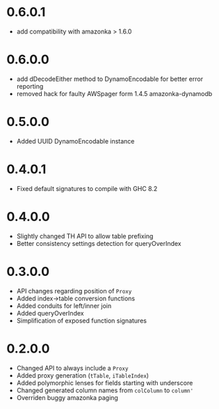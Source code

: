 # 0.6.0.1

- add compatibility with amazonka > 1.6.0

# 0.6.0.0

- add dDecodeEither method to DynamoEncodable for better error reporting
- removed hack for faulty AWSpager form 1.4.5 amazonka-dynamodb

# 0.5.0.0

- Added UUID DynamoEncodable instance

# 0.4.0.1

- Fixed default signatures to compile with GHC 8.2

# 0.4.0.0

- Slightly changed TH API to allow table prefixing
- Better consistency settings detection for queryOverIndex

# 0.3.0.0

- API changes regarding position of `Proxy`
- Added index->table conversion functions
- Added conduits for left/inner join
- Added queryOverIndex
- Simplification of exposed function signatures

# 0.2.0.0

- Changed API to always include a `Proxy`
- Added proxy generation (`tTable`, `iTableIndex`)
- Added polymorphic lenses for fields starting with underscore
- Changed generated column names from `colColumn` to `column'`
- Overriden buggy amazonka paging
